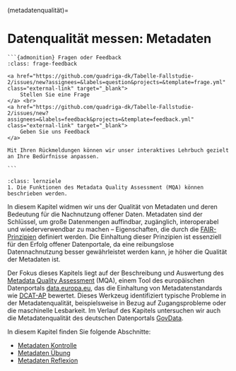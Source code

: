 (metadatenqualität)=
# Datenqualität messen: Metadaten

`````{margin}
```{admonition} Fragen oder Feedback 
:class: frage-feedback

<a href="https://github.com/quadriga-dk/Tabelle-Fallstudie-2/issues/new?assignees=&labels=question&projects=&template=frage.yml" class="external-link" target="_blank">
    Stellen Sie eine Frage
</a> <br>
<a href="https://github.com/quadriga-dk/Tabelle-Fallstudie-2/issues/new?assignees=&labels=feedback&projects=&template=feedback.yml" class="external-link" target="_blank">
    Geben Sie uns Feedback
</a>

Mit Ihren Rückmeldungen können wir unser interaktives Lehrbuch gezielt an Ihre Bedürfnisse anpassen.

```
`````

```{admonition} Lernziel: Metadatenqualität
:class: lernziele
1. Die Funktionen des Metadata Quality Assessment (MQA) können beschrieben werden.
```

In diesem Kapitel widmen wir uns der Qualität von Metadaten und deren Bedeutung für die Nachnutzung offener Daten. Metadaten sind der Schlüssel, um große Datenmengen auffindbar, zugänglich, interoperabel und wiederverwendbar zu machen – Eigenschaften, die durch die <a href="https://www.go-fair.org/fair-principles/" class="external-link" target="_blank">FAIR-Prinzipien</a> definiert werden. Die Einhaltung dieser Prinzipien ist essenziell für den Erfolg offener Datenportale, da eine reibungslose Datennachnutzung besser gewährleistet werden kann, je höher die Qualität der Metadaten ist.

Der Fokus dieses Kapitels liegt auf der Beschreibung und Auswertung des <a href="https://data.europa.eu/mqa/methodology?locale=de" class="external-link" target="_blank">Metadata Quality Assessment</a> (MQA), einem Tool des europäischen Datenportals <a href="https://data.europa.eu/de" class="external-link" target="_blank">data.europa.eu</a>, das die Einhaltung von Metadatenstandards wie <a href="https://op.europa.eu/de/web/eu-vocabularies/dcat-ap" class="external-link" target="_blank">DCAT-AP</a> bewertet. Dieses Werkzeug identifiziert typische Probleme in der Metadatenqualität, beispielsweise in Bezug auf Zugangsprobleme oder die maschinelle Lesbarkeit. Im Verlauf des Kapitels untersuchen wir auch die Metadatenqualität des deutschen Datenportals <a href="https://www.govdata.de/" class="external-link" target="_blank">GovData</a>.

In diesem Kapitel finden Sie folgende Abschnitte: 

- [Metadaten Kontrolle](/metadatenqualität/Metadaten_Kontrolle.md)
- [Metadaten Übung](/metadatenqualität/Metadaten_Übung.md)
- [Metadaten Reflexion](/metadatenqualität/Metadaten_Reflexion.md)

